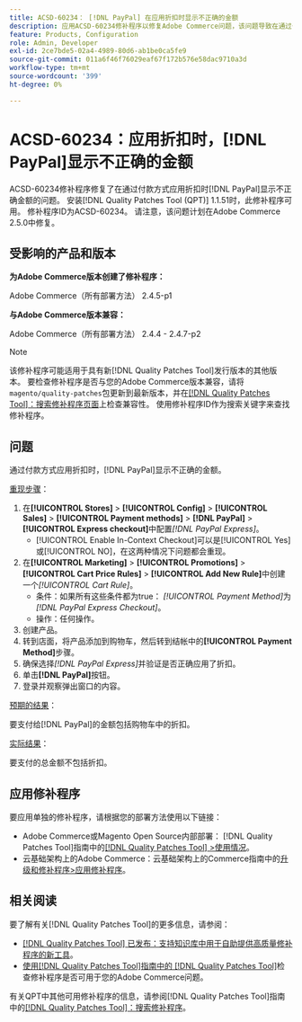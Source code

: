 ```yaml
---
title: ACSD-60234： [!DNL PayPal] 在应用折扣时显示不正确的金额
description: 应用ACSD-60234修补程序以修复Adobe Commerce问题，该问题导致在通过付款方式应用折扣时， [!DNL PayPal] 显示不正确的金额。
feature: Products, Configuration
role: Admin, Developer
exl-id: 2ce7bde5-02a4-4989-80d6-ab1be0ca5fe9
source-git-commit: 011a6f46f76029eaf67f172b576e58dac9710a3d
workflow-type: tm+mt
source-wordcount: '399'
ht-degree: 0%

---
```


# ACSD-60234：应用折扣时，[!DNL PayPal]显示不正确的金额

ACSD-60234修补程序修复了在通过付款方式应用折扣时[!DNL PayPal]显示不正确金额的问题。 安装[!DNL Quality Patches Tool (QPT)] 1.1.51时，此修补程序可用。 修补程序ID为ACSD-60234。 请注意，该问题计划在Adobe Commerce 2.5.0中修复。

## 受影响的产品和版本

**为Adobe Commerce版本创建了修补程序：**

Adobe Commerce（所有部署方法） 2.4.5-p1

**与Adobe Commerce版本兼容：**

Adobe Commerce（所有部署方法） 2.4.4 - 2.4.7-p2

>[!NOTE]
>
>该修补程序可能适用于具有新[!DNL Quality Patches Tool]发行版本的其他版本。 要检查修补程序是否与您的Adobe Commerce版本兼容，请将`magento/quality-patches`包更新到最新版本，并在[[!DNL Quality Patches Tool]：搜索修补程序页面](https://experienceleague.adobe.com/tools/commerce-quality-patches/index.html?lang=zh-Hans)上检查兼容性。 使用修补程序ID作为搜索关键字来查找修补程序。

## 问题

通过付款方式应用折扣时，[!DNL PayPal]显示不正确的金额。

<u>重现步骤</u>：

1. 在&#x200B;**[!UICONTROL Stores]** > **[!UICONTROL Config]** > **[!UICONTROL Sales]** > **[!UICONTROL Payment methods]** > **[!DNL PayPal]** > **[!UICONTROL Express checkout]**&#x200B;中配置&#x200B;*[!DNL PayPal Express]*。
   * [!UICONTROL Enable In-Context Checkout]可以是[!UICONTROL Yes]或[!UICONTROL NO]，在这两种情况下问题都会重现。
1. 在&#x200B;**[!UICONTROL Marketing]** > **[!UICONTROL Promotions]** > **[!UICONTROL Cart Price Rules]** > **[!UICONTROL Add New Rule]**&#x200B;中创建一个&#x200B;*[!UICONTROL Cart Rule]*。
   * 条件：如果所有这些条件都为true： *[!UICONTROL Payment Method]*&#x200B;为&#x200B;*[!DNL PayPal Express Checkout]*。
   * 操作：任何操作。
1. 创建产品。
1. 转到店面，将产品添加到购物车，然后转到结帐中的&#x200B;**[!UICONTROL Payment Method]**&#x200B;步骤。
1. 确保选择&#x200B;*[!DNL PayPal Express]*&#x200B;并验证是否正确应用了折扣。
1. 单击&#x200B;**[!DNL PayPal]**&#x200B;按钮。
1. 登录并观察弹出窗口的内容。

<u>预期的结果</u>：

要支付给[!DNL PayPal]的金额包括购物车中的折扣。

<u>实际结果</u>：

要支付的总金额不包括折扣。

## 应用修补程序

要应用单独的修补程序，请根据您的部署方法使用以下链接：

* Adobe Commerce或Magento Open Source内部部署： [!DNL Quality Patches Tool]指南中的[[!DNL Quality Patches Tool] >使用情况](/help/tools/quality-patches-tool/usage.md)。
* 云基础架构上的Adobe Commerce：云基础架构上的Commerce指南中的[升级和修补程序>应用修补程序](https://experienceleague.adobe.com/docs/commerce-cloud-service/user-guide/develop/upgrade/apply-patches.html?lang=zh-Hans)。

## 相关阅读

要了解有关[!DNL Quality Patches Tool]的更多信息，请参阅：

* [[!DNL Quality Patches Tool] 已发布：支持知识库中用于自助提供高质量修补程序的新工具](https://experienceleague.adobe.com/zh-hans/docs/commerce-operations/tools/quality-patches-tool/quality-patches-tool-to-self-serve-quality-patches)。
* [使用[!DNL Quality Patches Tool]指南中的 [!DNL Quality Patches Tool]](/help/tools/quality-patches-tool/patches-available-in-qpt/check-patch-for-magento-issue-with-magento-quality-patches.md)检查修补程序是否可用于您的Adobe Commerce问题。

有关QPT中其他可用修补程序的信息，请参阅[!DNL Quality Patches Tool]指南中的[[!DNL Quality Patches Tool]：搜索修补程序](https://experienceleague.adobe.com/tools/commerce-quality-patches/index.html?lang=zh-Hans)。
